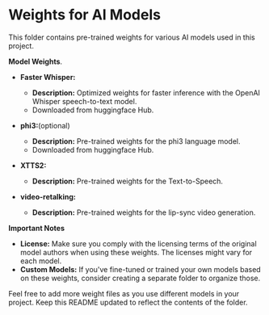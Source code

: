 # Weights for AI Models

This folder contains pre-trained weights for various AI models used in this project.

**Model Weights**.

- **Faster Whisper:**

  - **Description:** Optimized weights for faster inference with the OpenAI Whisper speech-to-text model.
  - Downloaded from huggingface Hub.

- **phi3:**(optional)

  - **Description:** Pre-trained weights for the phi3 language model.
  - Downloaded from huggingface Hub.

- **XTTS2:**

  - **Description:** Pre-trained weights for the Text-to-Speech.

- **video-retalking:**
  - **Description:** Pre-trained weights for the lip-sync video generation.

**Important Notes**

- **License:** Make sure you comply with the licensing terms of the original model authors when using these weights. The licenses might vary for each model.
- **Custom Models:** If you've fine-tuned or trained your own models based on these weights, consider creating a separate folder to organize those.

Feel free to add more weight files as you use different models in your project. Keep this README updated to reflect the contents of the folder.
